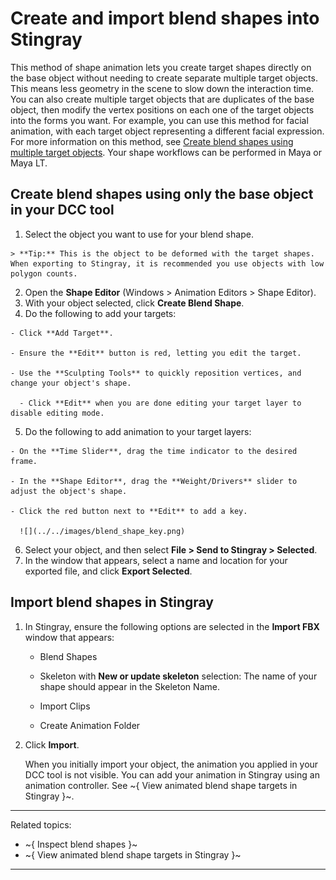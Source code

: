 # Create and import blend shapes into Stingray

This method of shape animation lets you create target shapes directly on the base object without needing to create separate multiple target objects. This means less geometry in the scene to slow down the interaction time. You can also create multiple target objects that are duplicates of the base object, then modify the vertex positions on each one of the target objects into the forms you want. For example, you can use this method for facial animation, with each target object representing a different facial expression. For more information on this method, see [Create blend shapes using multiple target objects](http://help.autodesk.com/view/MAYAUL/2017/ENU/?guid=GUID-42114F0D-8F16-4365-A52C-E0FD70F40852). Your shape workflows can be performed in Maya or Maya LT.

## Create blend shapes using only the base object in your DCC tool

  1. Select the object you want to use for your blend shape.

    > **Tip:** This is the object to be deformed with the target shapes. When exporting to Stingray, it is recommended you use objects with low polygon counts.

  2. Open the **Shape Editor** (Windows > Animation Editors > Shape Editor).
  3. With your object selected, click **Create Blend Shape**.
  4. Do the following to add your targets:

    - Click **Add Target**.

    - Ensure the **Edit** button is red, letting you edit the target.

    - Use the **Sculpting Tools** to quickly reposition vertices, and change your object's shape.

	  - Click **Edit** when you are done editing your target layer to disable editing mode.

  5. Do the following to add animation to your target layers:

    - On the **Time Slider**, drag the time indicator to the desired frame.

    - In the **Shape Editor**, drag the **Weight/Drivers** slider to adjust the object's shape.

    - Click the red button next to **Edit** to add a key.

      ![](../../images/blend_shape_key.png)

  6. Select your object, and then select **File > Send to Stingray > Selected**.
  7. In the window that appears, select a name and location for your exported file, and click **Export Selected**.

## Import blend shapes in Stingray

1. In Stingray, ensure the following options are selected in the **Import FBX** window that appears:

	  - Blend Shapes

	  - Skeleton with **New or update skeleton** selection: The name of your shape should appear in the Skeleton Name.

	  - Import Clips

	  - Create Animation Folder

2. Click **Import**.

	  When you initially import your object, the animation you applied in your DCC tool is not visible. You can add your animation in Stingray using an animation controller. See ~{ View animated blend shape targets in Stingray }~.

---
Related topics:
- ~{ Inspect blend shapes }~
- ~{ View animated blend shape targets in Stingray }~
---
